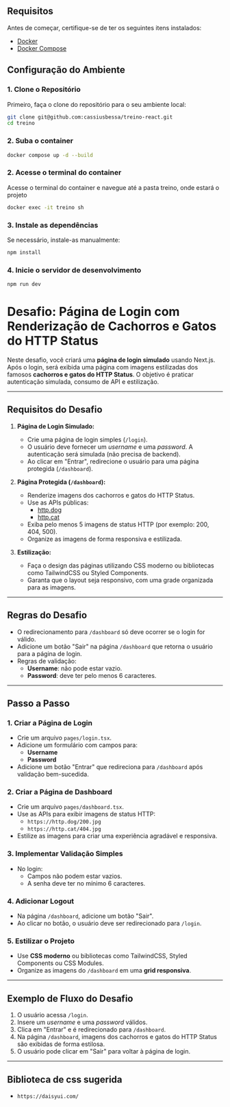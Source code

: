 ## Requisitos

Antes de começar, certifique-se de ter os seguintes itens instalados:

- [Docker](https://www.docker.com/)
- [Docker Compose](https://docs.docker.com/compose/install/)

## Configuração do Ambiente

### 1. Clone o Repositório

Primeiro, faça o clone do repositório para o seu ambiente local:

```bash
git clone git@github.com:cassiusbessa/treino-react.git
cd treino
```
### 2. Suba o container

```bash
docker compose up -d --build
```

### 2. Acesse o terminal do container
Acesse o terminal do container e navegue até a pasta treino, onde estará o projeto
```bash
docker exec -it treino sh
```

### 3. Instale as dependências
Se necessário, instale-as manualmente:

```bash
npm install
```

### 4. Inicie o servidor de desenvolvimento

```bash
npm run dev
```

# Desafio: Página de Login com Renderização de Cachorros e Gatos do HTTP Status

Neste desafio, você criará uma **página de login simulado** usando Next.js. Após o login, será exibida uma página com imagens estilizadas dos famosos **cachorros e gatos do HTTP Status**. O objetivo é praticar autenticação simulada, consumo de API e estilização.

---

## Requisitos do Desafio

1. **Página de Login Simulado:**
   - Crie uma página de login simples (`/login`).
   - O usuário deve fornecer um *username* e uma *password*. A autenticação será simulada (não precisa de backend).
   - Ao clicar em "Entrar", redirecione o usuário para uma página protegida (`/dashboard`).

2. **Página Protegida (`/dashboard`):**
   - Renderize imagens dos cachorros e gatos do HTTP Status.
   - Use as APIs públicas:
     - [http.dog](https://http.dog)
     - [http.cat](https://http.cat)
   - Exiba pelo menos 5 imagens de status HTTP (por exemplo: 200, 404, 500).
   - Organize as imagens de forma responsiva e estilizada.

3. **Estilização:**
   - Faça o design das páginas utilizando CSS moderno ou bibliotecas como TailwindCSS ou Styled Components.
   - Garanta que o layout seja responsivo, com uma grade organizada para as imagens.

---

## Regras do Desafio

- O redirecionamento para `/dashboard` só deve ocorrer se o login for válido.
- Adicione um botão "Sair" na página `/dashboard` que retorna o usuário para a página de login.
- Regras de validação:
  - **Username**: não pode estar vazio.
  - **Password**: deve ter pelo menos 6 caracteres.

---

## Passo a Passo

### 1. Criar a Página de Login

- Crie um arquivo `pages/login.tsx`.
- Adicione um formulário com campos para:
  - **Username**
  - **Password**
- Adicione um botão "Entrar" que redireciona para `/dashboard` após validação bem-sucedida.

### 2. Criar a Página de Dashboard

- Crie um arquivo `pages/dashboard.tsx`.
- Use as APIs para exibir imagens de status HTTP:
  - `https://http.dog/200.jpg`
  - `https://http.cat/404.jpg`
- Estilize as imagens para criar uma experiência agradável e responsiva.

### 3. Implementar Validação Simples

- No login:
  - Campos não podem estar vazios.
  - A senha deve ter no mínimo 6 caracteres.

### 4. Adicionar Logout

- Na página `/dashboard`, adicione um botão "Sair".
- Ao clicar no botão, o usuário deve ser redirecionado para `/login`.

### 5. Estilizar o Projeto

- Use **CSS moderno** ou bibliotecas como TailwindCSS, Styled Components ou CSS Modules.
- Organize as imagens do `/dashboard` em uma **grid responsiva**.

---

## Exemplo de Fluxo do Desafio

1. O usuário acessa `/login`.
2. Insere um *username* e uma *password* válidos.
3. Clica em "Entrar" e é redirecionado para `/dashboard`.
4. Na página `/dashboard`, imagens dos cachorros e gatos do HTTP Status são exibidas de forma estilosa.
5. O usuário pode clicar em "Sair" para voltar à página de login.

---

## Biblioteca de css sugerida
- `https://daisyui.com/`



